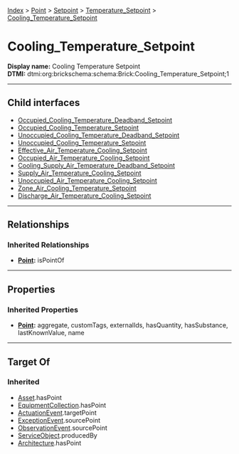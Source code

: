 [Index](../../../../Index.md) > [Point](../../../Point.md) > [Setpoint](../../Setpoint.md) > [Temperature_Setpoint](../Temperature_Setpoint.md) > [Cooling_Temperature_Setpoint](#)
# Cooling_Temperature_Setpoint

**Display name:** Cooling Temperature Setpoint<br />
**DTMI:** dtmi:org:brickschema:schema:Brick:Cooling_Temperature_Setpoint;1

---

## Child interfaces
* [Occupied_Cooling_Temperature_Deadband_Setpoint](../Temperature_Deadband_Setpoint/Occupied_Cooling_Temperature_Deadband_Setpoint.md)
* [Occupied_Cooling_Temperature_Setpoint](Occupied_Cooling_Temperature_Setpoint.md)
* [Unoccupied_Cooling_Temperature_Deadband_Setpoint](../Temperature_Deadband_Setpoint/Unoccupied_Cooling_Temperature_Deadband_Setpoint.md)
* [Unoccupied_Cooling_Temperature_Setpoint](Unoccupied_Cooling_Temperature_Setpoint.md)
* [Effective_Air_Temperature_Cooling_Setpoint](../Air_Temperature_Setpoint/Effective_Air_Temperature_Setpoint/Effective_Air_Temperature_Cooling_Setpoint.md)
* [Occupied_Air_Temperature_Cooling_Setpoint](../Air_Temperature_Setpoint/Occupied_Air_Temperature_Setpoint/Occupied_Air_Temperature_Cooling_Setpoint.md)
* [Cooling_Supply_Air_Temperature_Deadband_Setpoint](../Temperature_Deadband_Setpoint/Supply_Air_Temperature_Deadband_Setpoint/Cooling_Supply_Air_Temperature_Deadband_Setpoint.md)
* [Supply_Air_Temperature_Cooling_Setpoint](../Air_Temperature_Setpoint/Supply_Air_Temperature_Setpoint/Supply_Air_Temperature_Cooling_Setpoint.md)
* [Unoccupied_Air_Temperature_Cooling_Setpoint](../Air_Temperature_Setpoint/Unoccupied_Air_Temperature_Setpoint/Unoccupied_Air_Temperature_Cooling_Setpoint.md)
* [Zone_Air_Cooling_Temperature_Setpoint](../Air_Temperature_Setpoint/Zone_Air_Temperature_Setpoint/Zone_Air_Cooling_Temperature_Setpoint.md)
* [Discharge_Air_Temperature_Cooling_Setpoint](../Air_Temperature_Setpoint/Discharge_Air_Temperature_Setpoint/Discharge_Air_Temperature_Cooling_Setpoint/Discharge_Air_Temperature_Cooling_Setpoint.md)

---

## Relationships

### Inherited Relationships
* **[Point](../../../Point.md):** isPointOf

---

## Properties

### Inherited Properties
* **[Point](../../../Point.md):** aggregate, customTags, externalIds, hasQuantity, hasSubstance, lastKnownValue, name

---

## Target Of
### Inherited
* [Asset](../../../../Asset/Asset.md).hasPoint
* [EquipmentCollection](../../../../Collection/AssetCollection/EquipmentCollection/EquipmentCollection.md).hasPoint
* [ActuationEvent](../../../../Event/PointEvent/ActuationEvent.md).targetPoint
* [ExceptionEvent](../../../../Event/PointEvent/ExceptionEvent.md).sourcePoint
* [ObservationEvent](../../../../Event/PointEvent/ObservationEvent.md).sourcePoint
* [ServiceObject](../../../../Information/ServiceObject/ServiceObject.md).producedBy
* [Architecture](../../../../Space/Architecture/Architecture.md).hasPoint
